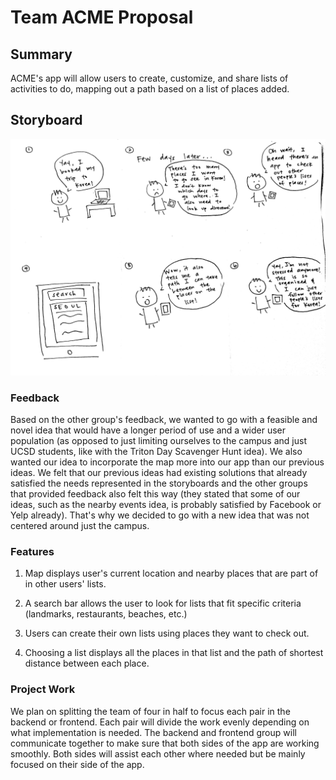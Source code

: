 # Team ACME Proposal

## Summary
ACME's app will allow users to create, customize, and share lists of activities to do, mapping out a path based on a list of places added.

## Storyboard
![Milestone3-Storyboard](storyboards/milestone3_storyboard.png)

### Feedback
Based on the other group's feedback, we wanted to go with a feasible and novel idea that would have a longer period of use and a wider user population (as opposed to just limiting ourselves to the campus and just UCSD students, like with the Triton Day Scavenger Hunt idea). We also wanted our idea to incorporate the map more into our app than our previous ideas. We felt that our previous ideas had existing solutions that already satisfied the needs represented in the storyboards and the other groups that provided feedback also felt this way (they stated that some of our ideas, such as the nearby events idea, is probably satisfied by Facebook or Yelp already). That's why we decided to go with a new idea that was not centered around just the campus.

### Features
1) Map displays user's current location and nearby places that are part of in other users' lists.

2) A search bar allows the user to look for lists that fit specific criteria (landmarks, restaurants, beaches, etc.)

3) Users can create their own lists using places they want to check out. 

4) Choosing a list displays all the places in that list and the path of shortest distance between each place.

### Project Work
We plan on splitting the team of four in half to focus each pair in the backend or frontend. Each pair will divide the work evenly depending on what implementation is needed. The backend and frontend group will communicate together to make sure that both sides of the app are working smoothly. Both sides will assist each other where needed but be mainly focused on their side of the app.
